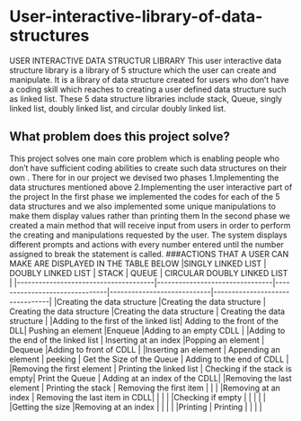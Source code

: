 # User-interactive-library-of-data-structures

USER INTERACTIVE DATA STRUCTUR LIBRARY
This user interactive data structure library is a library of 5 structure which the user can create and manipulate.
It is a library of data structure created for users who don’t have a coding skill which reaches to creating a user defined data structure such as linked list.
These 5 data structure libraries include stack, Queue, singly linked list, doubly linked list, and circular doubly linked list.
## What problem does this project solve?
This project solves one main core problem which is enabling people who don’t have sufficient coding abilities to create such data structures on their own . There for in our project we devised two phases
1.Implementing the data structures mentioned above
2.Implementing the user interactive part of the project
In the first phase we implemented the codes for each of the 5 data structures and we also implemented some unique manipulations to make them display values rather than printing them
In the second phase we created a main method that will receive input from users in order to perform the creating and manipulations requested by the user.
The system displays different prompts and actions with every number entered until the number assigned to break the statement is called.
###ACTIONS THAT A USER CAN MAKE ARE DISPLAYED IN THE TABLE BELOW
|SINGLY LINKED LIST                    | DOUBLY LINKED LIST	            |         STACK	                |      QUEUE	               | CIRCULAR DOUBLY LINKED LIST    |
|--------------------------------------|--------------------------------|-------------------------------|----------------------------|--------------------------------|
|Creating the data structure           |Creating the data structure     |	Creating the data structure   |Creating the data structure |	Creating the data structure   |
|Adding to the first of the linked list|	Adding to the front of the DLL|	Pushing an element	          |Enqueue	                   |Adding to an empty CDLL         |
|Adding to the end of the linked list	 |  Inserting at an index	        |Popping an element	            | Dequeue	                   |Adding to front of CDLL         |
|Inserting an element	                 |  Appending an element	        | peeking	                      |  Get the Size of the Queue |	Adding to the end of CDLL     |
|Removing the first element            |	Printing the linked list	    | Checking if the stack is empty|	Print the Queue            |	Adding at an index of the CDLL|
|Removing the last element             |	Printing the stack		        | Removing the first item       |                            |                                |
|Removing at an index                  |	Removing the last item in CDLL|                               |                            |                                |
|Checking if empty                     |                                |                               |                            |                                |
|Getting the size				               |Removing at an index            |                               |                            |                                |
|Printing				                       | Printing                       |                               |                            |                                |


